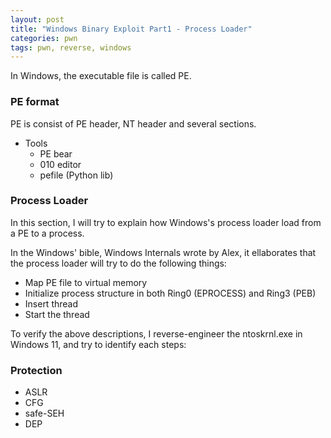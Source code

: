 ```yaml
---
layout: post
title: "Windows Binary Exploit Part1 - Process Loader"
categories: pwn
tags: pwn, reverse, windows
---
```


In Windows, the executable file is called PE.

### PE format
PE is consist of PE header, NT header and several sections.

* Tools
  * PE bear
  * 010 editor
  * pefile (Python lib)

### Process Loader
In this section, I will try to explain how Windows's process loader load from a PE to a process.

In the Windows' bible, Windows Internals wrote by Alex, it ellaborates that the process loader will try to do the following things:
* Map PE file to virtual memory
* Initialize process structure in both Ring0 (EPROCESS) and Ring3 (PEB)
* Insert thread
* Start the thread

To verify the above descriptions, I reverse-engineer the ntoskrnl.exe in Windows 11, and try to identify each steps:

### Protection
* ASLR
* CFG
* safe-SEH
* DEP

